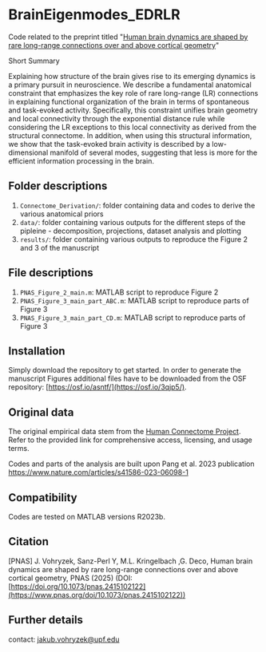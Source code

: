 # BrainEigenmodes_EDRLR

Code related to the preprint titled "[Human brain dynamics are shaped by rare long-range connections over and above cortical geometry](https://www.pnas.org/doi/10.1073/pnas.2415102122)"

Short Summary

Explaining how structure of the brain gives rise to its emerging dynamics is a primary pursuit in neuroscience. We describe a fundamental anatomical constraint that emphasizes the key role of rare long-range (LR) connections in explaining functional organization of the brain in terms of spontaneous and task-evoked activity. Specifically, this constraint unifies brain geometry and local connectivity through the exponential distance rule while considering the LR exceptions to this local connectivity as derived from the structural connectome. In addition, when using this structural information, we show that the task-evoked brain activity is described by a low-dimensional manifold of several modes, suggesting that less is more for the efficient information processing in the brain.

## Folder descriptions

1. `Connectome_Derivation/`: folder containing data and codes to derive the various anatomical priors
2. `data/`: folder containing various outputs for the different steps of the pipleine - decomposition, projections, dataset analysis and plotting
3. `results/`: folder containing various outputs to reproduce the Figure 2 and 3 of the manuscript

## File descriptions

1. `PNAS_Figure_2_main.m`: MATLAB script to reproduce Figure 2
2. `PNAS_Figure_3_main_part_ABC.m`: MATLAB script to reproduce parts of Figure 3
3. `PNAS_Figure_3_main_part_CD.m`: MATLAB script to reproduce parts of Figure 3

## Installation
Simply download the repository to get started.
In order to generate the manuscript Figures additional files have to be downloaded from the OSF repository: [https://osf.io/asntf/](https://osf.io/3qjp5/).

## Original data
The original empirical data stem from the [Human Connectome Project](https://www.humanconnectome.org/). Refer to the provided link for comprehensive access, licensing, and usage terms.

Codes and parts of the analysis are built upon Pang et al. 2023 publication https://www.nature.com/articles/s41586-023-06098-1

## Compatibility
Codes are tested on MATLAB versions R2023b.

## Citation

[PNAS] J. Vohryzek, Sanz-Perl Y, M.L. Kringelbach ,G. Deco, Human brain dynamics are shaped by rare long-range connections over and above cortical geometry, PNAS (2025) (DOI: [https://doi.org/10.1073/pnas.2415102122](https://www.pnas.org/doi/10.1073/pnas.2415102122))

## Further details
contact: jakub.vohryzek@upf.edu
